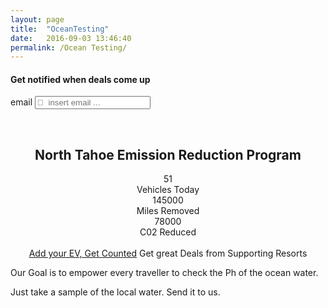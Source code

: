 ```yaml
---
layout: page
title:  "OceanTesting"
date:   2016-09-03 13:46:40
permalink: /Ocean Testing/
---
```


<div id="formContent">
  <h4>Get notified when deals come up</h4>
  <form action="">
  <label for="emailAddress">email</label>
  <input type="text" class="fontAwesome" name="emailAddress" placeholder="&#xf0e0;  insert email ..." value="">
  </form>
  <br />
   <div align="center">
     <h2>North Tahoe Emission Reduction Program</h2>
        
<div style="clear:both"></div>
<div id="talkbubble"><span class="count"> 51</span><br>Vehicles Today</div>
<div id="talkbubble0"><span class="count">145000</span><br>Miles Removed</div>
<div id="talkbubble1"><span class="count">78000</span><br>C02 Reduced</div>
<br />
     </div>
    
<div align="center">
<a class="linker" href="http://www.ntahoe.com/add-your-ev.md"  target="_blank">Add your EV, Get Counted</a>
Get great Deals from Supporting Resorts
     </div>
<script>
$('.count').each(function () {
    $(this).prop('Counter',0).animate({
        Counter: $(this).text()
    }, {
        duration: 4000,
        easing: 'swing',
        step: function (now) {
            $(this).text(Math.ceil(now));
        }
    });
});
</script>


Our Goal is to empower every traveller to check the Ph of the ocean water. 

Just take a sample of the local water.  Send it to us.




